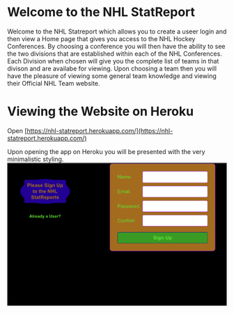 # Welcome to the NHL StatReport

Welcome to the NHL Statreport which allows you to create a useer login and then view a Home page that gives you access to the NHL Hockey Conferences.  By choosing a conference you will then have the ability to see the two divisions that are established within each of the NHL Conferences.  Each Division when chosen will give you the complete list of teams in that divison and are availabe for viewing.  Upon choosing a team then you will have the pleasure of viewing some general team knowledge and viewing their Official NHL Team website.

# Viewing the Website on Heroku
Open [https://nhl-statreport.herokuapp.com/](https://nhl-statreport.herokuapp.com/)

Upon opening the app on Heroku you will be presented with the very minimalistic styling.
![createUser](./src/Images/Screenshots/createUser.png)
